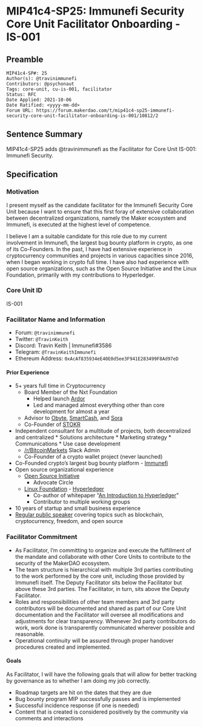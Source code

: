 # MIP41c4-SP25: Immunefi Security Core Unit Facilitator Onboarding - IS-001

## Preamble

```
MIP41c4-SP#: 25
Author(s): @travinimmunefi
Contributors: @psychonaut
Tags: core-unit, cu-is-001, facilitator
Status: RFC
Date Applied: 2021-10-06
Date Ratified: <yyyy-mm-dd>  
Forum URL: https://forum.makerdao.com/t/mip41c4-sp25-immunefi-security-core-unit-facilitator-onboarding-is-001/10812/2
```

## Sentence Summary

MIP41c4-SP25 adds @travinimmunefi as the Facilitator for Core Unit IS-001: Immunefi Security.

## Specification  
  
### Motivation

I present myself as the candidate facilitator for the Immunefi Security Core Unit because I want to ensure that this first foray of extensive collaboration between decentralized organizations, namely the Maker ecosystem and Immunefi, is executed at the highest level of competence.

I believe I am a suitable candidate for this role due to my current involvement in Immunefi, the largest bug bounty platform in crypto, as one of its Co-Founders. In the past, I have had extensive experience in cryptocurrency communities and projects in various capacities since 2016, when I began working in crypto full time. I have also had experience with open source organizations, such as the Open Source Initiative and the Linux Foundation, primarily with my contributions to Hyperledger.

### Core Unit ID

IS-001
  
### Facilitator Name and Information

* Forum: `@travinimmunefi`
* Twitter: `@TravinKeith`
* Discord: Travin Keith | Immunefi#3586
* Telegram: `@TravinKeithImmunefi`
* Ethereum Address: `0xAcAf835934eE40E0d5ee3F941E283499F8Ad97eD`

#### Prior Experience

* 5+ years full time in Cryptocurrency
   * Board Member of the Nxt Foundation
      * Helped launch [Ardor](https://www.jelurida.com/ardor)
      * Led and managed almost everything other than core development for almost a year
   * Advisor to [Obyte](https://obyte.org/), [SmartCash](https://smartcash.cc), and [Sora](https://sora.org)
   * Co-Founder of [STOKR](https://stokr.io/)
* Independent consultant for a multitude of projects, both decentralized and centralized
      * Solutions architecture
      * Marketing strategy
      * Communications
      * Use case development
   * [/r/BitcoinMarkets](https://reddit.com/r/bitcoinmarkets) Slack Admin
   * Co-Founder of a crypto wallet project (never launched)
* Co-Founded crypto’s largest bug bounty platform - [Immunefi](https://immunefi.com)
* Open source organizational experience
   * [Open Source Initiative](https://www.opensource.org)
      * Advocate Circle
   * [Linux Foundation](https://www.linuxfoundation.org/) - [Hyperledger](https://hyperledger.org/)
      * Co-author of whitepaper “[An Introduction to Hyperledger](https://www.hyperledger.org/wp-content/uploads/2018/08/HL_Whitepaper_IntroductiontoHyperledger.pdf)”
      * Contributor to multiple working groups
* 10 years of startup and small business experience
* [Regular public speaker](https://www.travinkeith.com/speaking-engagements) covering topics such as blockchain, cryptocurrency, freedom, and open source

### Facilitator Commitment

* As Facilitator, I’m committing to organize and execute the fulfillment of the mandate and collaborate with other Core Units to contribute to the security of the MakerDAO ecosystem.
* The team structure is hierarchical with multiple 3rd parties contributing to the work performed by the core unit, including those provided by Immunefi itself. The Deputy Facilitator sits below the Facilitator but above these 3rd parties. The Facilitator, in turn, sits above the Deputy Facilitator.
* Roles and responsibilities of other team members and 3rd party contributors will be documented and shared as part of our Core Unit documentation and the Facilitator will oversee all modifications and adjustments for clear transparency. Whenever 3rd party contributors do work, work done is transparently communicated wherever possible and reasonable. 
* Operational continuity will be assured through proper handover procedures created and implemented. 

#### Goals

As Facilitator, I will have the following goals that will allow for better tracking by governance as to whether I am doing my job correctly.

* Roadmap targets are hit on the dates that they are due
* Bug bounty program MIP successfully passes and is implemented
* Successful incidence response (if one is needed)
* Content that is created is considered positively by the community via comments and interactions
